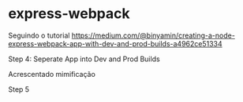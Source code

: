 # express-webpack

Seguindo o tutorial
https://medium.com/@binyamin/creating-a-node-express-webpack-app-with-dev-and-prod-builds-a4962ce51334

Step 4: Seperate App into Dev and Prod Builds

Acrescentado mimificação

Step 5
